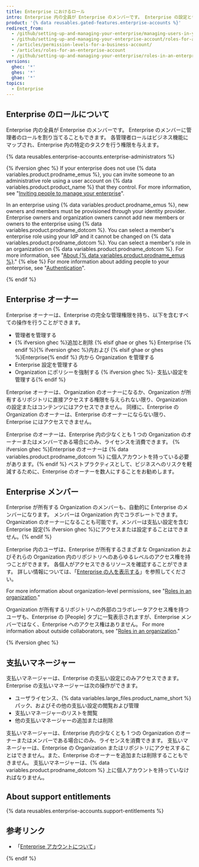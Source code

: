 ```yaml
---
title: Enterprise におけるロール
intro: Enterprise 内の全員が Enterprise のメンバーです。 Enterprise の設定とデータへのアクセスを制御するために、Enterprise のメンバーにさまざまなロールを割り当てることができます。
product: '{% data reusables.gated-features.enterprise-accounts %}'
redirect_from:
  - /github/setting-up-and-managing-your-enterprise/managing-users-in-your-enterprise/roles-in-an-enterprise
  - /github/setting-up-and-managing-your-enterprise-account/roles-for-an-enterprise-account
  - /articles/permission-levels-for-a-business-account/
  - /articles/roles-for-an-enterprise-account
  - /github/setting-up-and-managing-your-enterprise/roles-in-an-enterprise
versions:
  ghec: '*'
  ghes: '*'
  ghae: '*'
topics:
  - Enterprise
---
```


## Enterprise のロールについて

Enterprise 内の全員が Enterprise のメンバーです。 Enterprise のメンバーに管理者のロールを割り当てることもできます。 各管理者ロールはビジネス機能にマップされ、Enterprise 内の特定のタスクを行う権限を与えます。

{% data reusables.enterprise-accounts.enterprise-administrators %}

{% ifversion ghec %}
If your enterprise does not use {% data variables.product.prodname_emus %}, you can invite someone to an administrative role using a user account on {% data variables.product.product_name %} that they control. For more information, see "[Inviting people to manage your enterprise](/github/setting-up-and-managing-your-enterprise/inviting-people-to-manage-your-enterprise)".

In an enterprise using {% data variables.product.prodname_emus %}, new owners and members must be provisioned through your identity provider. Enterprise owners and organization owners cannot add new members or owners to the enterprise using {% data variables.product.prodname_dotcom %}. You can select a member's enterprise role using your IdP and it cannot be changed on {% data variables.product.prodname_dotcom %}. You can select a member's role in an organization on {% data variables.product.prodname_dotcom %}. For more information, see "[About {% data variables.product.prodname_emus %}](/enterprise-cloud@latest/admin/authentication/managing-your-enterprise-users-with-your-identity-provider/about-enterprise-managed-users)."
{% else %}
For more information about adding people to your enterprise, see "[Authentication](/admin/authentication)".

{% endif %}

## Enterprise オーナー

Enterprise オーナーは、Enterprise の完全な管理権限を持ち、以下を含むすべての操作を行うことができます。
- 管理者を管理する
- {% ifversion ghec %}追加と削除 {% elsif ghae or ghes %} Enterprise {% endif %}{% ifversion ghec %}内および {% elsif ghae or ghes %}Enterprise{% endif %} 内から Organization を管理する
- Enterprise 設定を管理する
- Organization にポリシーを強制する
{% ifversion ghec %}- 支払い設定を管理する{% endif %}

Enterprise オーナーは、Organization のオーナーになるか、Organization が所有するリポジトリに直接アクセスする権限を与えられない限り、Organization の設定またはコンテンツにはアクセスできません。 同様に、Enterprise の Organization のオーナーは、Enterprise のオーナーにならない限り、Enterprise にはアクセスできません。

Enterprise のオーナーは、Enterprise 内の少なくとも 1 つの Organization のオーナーまたはメンバーである場合にのみ、ライセンスを消費できます。 {% ifversion ghec %}Enterprise のオーナーは {% data variables.product.prodname_dotcom %} に個人アカウントを持っている必要があります。{% endif %} ベストプラクティスとして、ビジネスへのリスクを軽減するために、Enterprise のオーナーを数人にすることをお勧めします。

## Enterprise メンバー

Enterprise が所有する Organization のメンバーも、自動的に Enterprise のメンバーになります。 メンバーは Organization 内でコラボレートできます。Organization のオーナーになることも可能です。メンバーは支払い設定を含む Enterprise 設定{% ifversion ghec %}にアクセスまたは設定することはできません。{% endif %}

Enterprise 内のユーザは、Enterprise が所有するさまざまな Organization およびそれらの Organization 内のリポジトリへのあらゆるレベルのアクセス権を持つことができます。 各個人がアクセスできるリソースを確認することができます。 詳しい情報については、「[Enterprise の人を表示する](/admin/user-management/managing-users-in-your-enterprise/viewing-people-in-your-enterprise)」を参照してください。

For more information about organization-level permissions, see "[Roles in an organization](/organizations/managing-peoples-access-to-your-organization-with-roles/roles-in-an-organization)."

Organization が所有するリポジトリへの外部のコラボレータアクセス権を持つユーザも、Enterprise の [People] タブに一覧表示されますが、Enterprise メンバーではなく、Enterprise へのアクセス権はありません。 For more information about outside collaborators, see "[Roles in an organization](/organizations/managing-peoples-access-to-your-organization-with-roles/roles-in-an-organization#outside-collaborators)."

{% ifversion ghec %}

## 支払いマネージャー

支払いマネージャーは、Enterprise の支払い設定にのみアクセスできます。 Enterprise の支払いマネージャーは次の操作ができます。
- ユーザライセンス、{% data variables.large_files.product_name_short %} パック、およびその他の支払い設定の閲覧および管理
- 支払いマネージャーのリストを閲覧
- 他の支払いマネージャーの追加または削除

支払いマネージャーは、Enterprise 内の少なくとも 1 つの Organization のオーナーまたはメンバーである場合にのみ、ライセンスを消費できます。 支払いマネージャーは、Enterprise の Organization またはリポジトリにアクセスすることはできません。また、Enterprise のオーナーを追加または削除することもできません。 支払いマネージャーは、{% data variables.product.prodname_dotcom %} 上に個人アカウントを持っていなければなりません。

## About support entitlements

{% data reusables.enterprise-accounts.support-entitlements %}

## 参考リンク

- 「[Enterprise アカウントについて](/admin/overview/about-enterprise-accounts)」

{% endif %}
